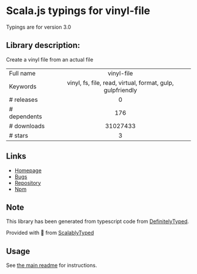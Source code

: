 
# Scala.js typings for vinyl-file

Typings are for version 3.0

## Library description:
Create a vinyl file from an actual file

|                    |                 |
| ------------------ | :-------------: |
| Full name          | vinyl-file |
| Keywords           | vinyl, fs, file, read, virtual, format, gulp, gulpfriendly |
| # releases         | 0 |
| # dependents       | 176 |
| # downloads        | 31027433 |
| # stars            | 3 |

## Links
- [Homepage](https://github.com/sindresorhus/vinyl-file#readme)
- [Bugs](https://github.com/sindresorhus/vinyl-file/issues)
- [Repository](https://github.com/sindresorhus/vinyl-file)
- [Npm](https://www.npmjs.com/package/vinyl-file)
    


## Note
This library has been generated from typescript code from [DefinitelyTyped](https://definitelytyped.org).

Provided with :purple_heart: from [ScalablyTyped](https://github.com/oyvindberg/ScalablyTyped)

## Usage
See [the main readme](../../readme.md) for instructions.


